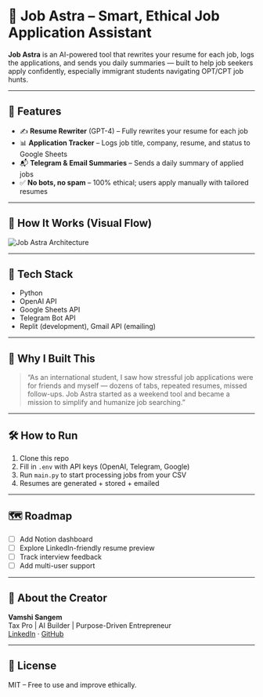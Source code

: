 # 💼 Job Astra – Smart, Ethical Job Application Assistant

**Job Astra** is an AI-powered tool that rewrites your resume for each job, logs the applications, and sends you daily summaries — built to help job seekers apply confidently, especially immigrant students navigating OPT/CPT job hunts.

---

## 🚀 Features

- ✍️ **Resume Rewriter** (GPT-4) – Fully rewrites your resume for each job
- 📊 **Application Tracker** – Logs job title, company, resume, and status to Google Sheets
- 📬 **Telegram & Email Summaries** – Sends a daily summary of applied jobs
- ✅ **No bots, no spam** – 100% ethical; users apply manually with tailored resumes

---

## 🧠 How It Works (Visual Flow)

![Job Astra Architecture](https://i.imgur.com/Z84Fwno.png)

---

## 🔧 Tech Stack

- Python
- OpenAI API
- Google Sheets API
- Telegram Bot API
- Replit (development), Gmail API (emailing)

---

## 🎯 Why I Built This

> “As an international student, I saw how stressful job applications were for friends and myself — dozens of tabs, repeated resumes, missed follow-ups. Job Astra started as a weekend tool and became a mission to simplify and humanize job searching.”

---

## 🛠️ How to Run

1. Clone this repo
2. Fill in `.env` with API keys (OpenAI, Telegram, Google)
3. Run `main.py` to start processing jobs from your CSV
4. Resumes are generated + stored + emailed

---

## 🗺️ Roadmap

- [ ] Add Notion dashboard
- [ ] Explore LinkedIn-friendly resume preview
- [ ] Track interview feedback
- [ ] Add multi-user support

---

## 👤 About the Creator

**Vamshi Sangem**  
Tax Pro | AI Builder | Purpose-Driven Entrepreneur  
[LinkedIn](https://linkedin.com/in/vamshisangem) · [GitHub](https://github.com/vamshisangem)

---

## 📄 License

MIT – Free to use and improve ethically.

